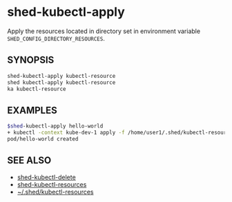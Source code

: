 # shed-kubectl-apply

Apply the resources located in directory set in environment variable `SHED_CONFIG_DIRECTORY_RESOURCES`.

## SYNOPSIS

```bash
shed-kubectl-apply kubectl-resource
shed kubectl-apply kubectl-resource
ka kubectl-resource
```

## EXAMPLES

```bash
$shed-kubectl-apply hello-world
+ kubectl -context kube-dev-1 apply -f /home/user1/.shed/kubectl-resources/hello-world
pod/hello-world created
```

## SEE ALSO

- [shed-kubectl-delete](shed-kubectl-delete.md)
- [shed-kubectl-resources](shed-kubectl-resources.md)
- [~/.shed/kubectl-resources](directory-kubectl-resources.md)
